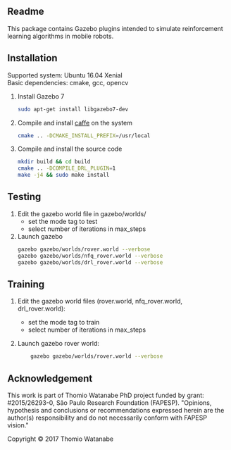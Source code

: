 Readme
------

This package contains Gazebo plugins intended to simulate reinforcement learning algorithms in mobile robots.


Installation
------------

Supported system: Ubuntu 16.04 Xenial  
Basic dependencies: cmake, gcc, opencv

1. Install Gazebo 7
    ```bash
    sudo apt-get install libgazebo7-dev
    ```

2. Compile and install [caffe](http://caffe.berkeleyvision.org/installation.html) on the system
    ```bash
    cmake .. -DCMAKE_INSTALL_PREFIX=/usr/local
    ```

3. Compile and install the source code
    ```bash
    mkdir build && cd build
    cmake .. -DCOMPILE_DRL_PLUGIN=1
    make -j4 && sudo make install
    ```


Testing
-------

1. Edit the gazebo world file in gazebo/worlds/
    * set the mode tag to test
    * select number of iterations in max_steps
2. Launch gazebo
    ```bash
    gazebo gazebo/worlds/rover.world --verbose
    gazebo gazebo/worlds/nfq_rover.world --verbose
    gazebo gazebo/worlds/drl_rover.world --verbose
    ```


Training
--------

1. Edit the gazebo world files (rover.world, nfq_rover.world, drl_rover.world):
    * set the mode tag to train
    * select number of iterations in max_steps

2. Launch gazebo rover world:
    ```bash
        gazebo gazebo/worlds/rover.world --verbose
    ```


Acknowledgement
---------------

This work is part of Thomio Watanabe PhD project funded by grant: #2015/26293-0, São Paulo Research Foundation (FAPESP).
"Opinions, hypothesis and conclusions or recommendations expressed herein are the author(s) responsibility and do not necessarily conform with FAPESP vision."  

Copyright © 2017 Thomio Watanabe
